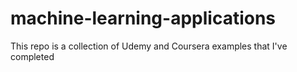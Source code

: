 # machine-learning-applications

This repo is a collection of Udemy and Coursera examples that I've completed
